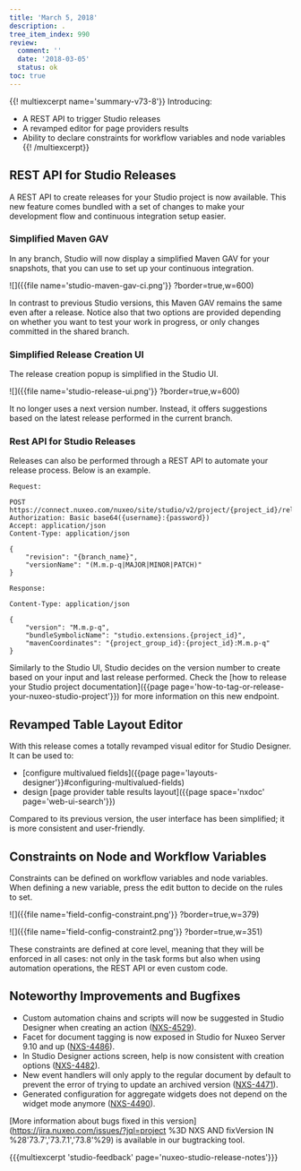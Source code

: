 ```yaml
---
title: 'March 5, 2018'
description: .
tree_item_index: 990
review:
  comment: ''
  date: '2018-03-05'
  status: ok
toc: true
---
```


{{! multiexcerpt name='summary-v73-8'}}
Introducing:
- A REST API to trigger Studio releases
- A revamped editor for page providers results
- Ability to declare constraints for workflow variables and node variables
{{! /multiexcerpt}}

## REST API for Studio Releases

A REST API to create releases for your Studio project is now available. This new feature comes bundled with a set of changes to make your development flow and continuous integration setup easier.

### Simplified Maven GAV

In any branch, Studio will now display a simplified Maven GAV for your snapshots, that you can use to set up your continuous integration.

![]({{file name='studio-maven-gav-ci.png'}} ?border=true,w=600)

In contrast to previous Studio versions, this Maven GAV remains the same even after a release. Notice also that two options are provided depending on whether you want to test your work in progress, or only changes committed in the shared branch.

### Simplified Release Creation UI

The release creation popup is simplified in the Studio UI.

![]({{file name='studio-release-ui.png'}} ?border=true,w=600)

It no longer uses a next version number. Instead, it offers suggestions based on the latest release performed in the current branch.

### Rest API for Studio Releases

Releases can also be performed through a REST API to automate your release process. Below is an example.

```
Request:

POST https://connect.nuxeo.com/nuxeo/site/studio/v2/project/{project_id}/releases
Authorization: Basic base64({username}:{password})
Accept: application/json
Content-Type: application/json

{
    "revision": "{branch_name}",
    "versionName": "(M.m.p-q|MAJOR|MINOR|PATCH)"
}

Response:

Content-Type: application/json

{
    "version": "M.m.p-q",
    "bundleSymbolicName": "studio.extensions.{project_id}",
    "mavenCoordinates": "{project_group_id}:{project_id}:M.m.p-q"
}
```

Similarly to the Studio UI, Studio decides on the version number to create based on your input and last release performed. Check the [how to release your Studio project documentation]({{page page='how-to-tag-or-release-your-nuxeo-studio-project'}}) for more information on this new endpoint.

## Revamped Table Layout Editor

With this release comes a totally revamped visual editor for Studio Designer. It can be used to:
- [configure multivalued fields]({{page page='layouts-designer'}}#configuring-multivalued-fields)
- design [page provider table results layout]({{page space='nxdoc' page='web-ui-search'}})

Compared to its previous version, the user interface has been simplified; it is more consistent and user-friendly.

## Constraints on Node and Workflow Variables

Constraints can be defined on workflow variables and node variables. When defining a new variable, press the edit button to decide on the rules to set.

![]({{file name='field-config-constraint.png'}} ?border=true,w=379)

![]({{file name='field-config-constraint2.png'}} ?border=true,w=351)

These constraints are defined at core level, meaning that they will be enforced in all cases: not only in the task forms but also when using automation operations, the REST API or even custom code.

## Noteworthy Improvements and Bugfixes

- Custom automation chains and scripts will now be suggested in Studio Designer when creating an action   ([NXS-4529](https://jira.nuxeo.com/browse/NXS-4529)).
- Facet for document tagging is now exposed in Studio for Nuxeo Server 9.10 and up ([NXS-4486](https://jira.nuxeo.com/browse/NXS-4486)).
- In Studio Designer actions screen, help is now consistent with creation options ([NXS-4482](https://jira.nuxeo.com/browse/NXS-4482)).
- New event handlers will only apply to the regular document by default to prevent the error of trying to update an archived version ([NXS-4471](https://jira.nuxeo.com/browse/NXS-4471)).
- Generated configuration for aggregate widgets does not depend on the widget mode anymore ([NXS-4490](https://jira.nuxeo.com/browse/NXS-4490)).

[More information about bugs fixed in this version](https://jira.nuxeo.com/issues/?jql=project %3D NXS AND fixVersion IN %28'73.7','73.7.1','73.8'%29) is available in our bugtracking tool.

{{{multiexcerpt 'studio-feedback' page='nuxeo-studio-release-notes'}}}

